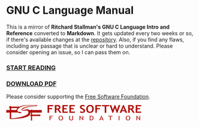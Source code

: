 # GNU C Language Manual

This is a mirror of **Ritchard Stallman's GNU C Language Intro and Reference**
converted to **Markdown**. It gets updated every two weeks or so, if there's
available changes at the
[repository](https://git.savannah.nongnu.org/cgit/c-intro-and-ref.git/). Also,
if you find any flaws, including any passage that is unclear or hard
to understand. Please consider opening an issue, so I can pass them on.

### [START READING](https://github.com/VernonGrant/gnu-c-language-manual/blob/main/markdown/index.md)
### [DOWNLOAD PDF](https://github.com/VernonGrant/gnu-c-language-manual/raw/main/gnu-c-language-manual.pdf)

Please consider supporting the [Free Software Foundation](https://www.fsf.org/).

![Free Software Foundation](https://raw.githubusercontent.com/VernonGrant/gnu-c-language-manual/main/img/logo-fsf.org-tiny.png)
